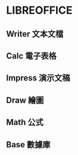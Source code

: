 # LIBREOFFICE

## Writer 文本文檔



## Calc 電子表格



## Impress 演示文稿



## Draw 繪圖



## Math 公式



## Base 數據庫



